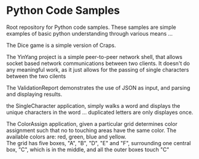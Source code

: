 # Python Code Samples
Root repository for Python code samples. These samples are simple examples of basic python understanding through various means ... 

The Dice game is a simple version of Craps. 

The YinYang project is a simple peer-to-peer network shell, that allows socket based network communications between two clients.  It doesn't do any meaningful work, as it just allows for the passing of single characters between the two cilents

The ValidationReport demonstrates the use of JSON as input, and parsing and displaying results.

the SingleCharacter application, simply walks a word and displays the unique characters in the word ... duplicated letters are only displayes once.

The ColorAssign application, given a particular grid determines color assignment such that no to touching areas have the same color.  The available colors are: red, green, blue and yellow.  
The grid has five boxes, "A", "B", "D", "E" and "F", surrounding one central box, "C", which is in the middle, and all the outer boxes touch "C" 
